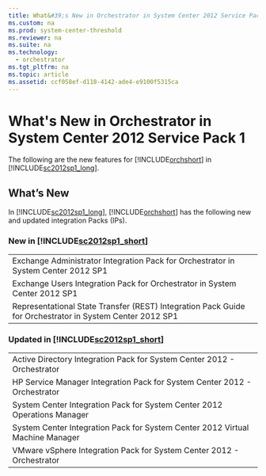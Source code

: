 ```yaml
---
title: What&#39;s New in Orchestrator in System Center 2012 Service Pack 1
ms.custom: na
ms.prod: system-center-threshold
ms.reviewer: na
ms.suite: na
ms.technology: 
  - orchestrator
ms.tgt_pltfrm: na
ms.topic: article
ms.assetid: ccf058ef-d118-4142-ade4-e9100f5315ca
---
```

# What&#39;s New in Orchestrator in System Center 2012 Service Pack 1
The following are the new features for [!INCLUDE[orchshort](../../om/manage/includes/orchshort_md.md)] in [!INCLUDE[sc2012sp1_long](../../om/manage/includes/sc2012sp1_long_md.md)].  
  
## What’s New  
In [!INCLUDE[sc2012sp1_long](../../om/manage/includes/sc2012sp1_long_md.md)], [!INCLUDE[orchshort](../../om/manage/includes/orchshort_md.md)] has the following new and updated integration Packs \(IPs\).  
  
### New in [!INCLUDE[sc2012sp1_short](../../om/manage/includes/sc2012sp1_short_md.md)]  
  
||  
|-|  
|Exchange Administrator Integration Pack for Orchestrator in System Center 2012 SP1|  
|Exchange Users Integration Pack for Orchestrator in System Center 2012 SP1|  
|Representational State Transfer \(REST\) Integration Pack Guide for Orchestrator in System Center 2012 SP1|  
  
### Updated in [!INCLUDE[sc2012sp1_short](../../om/manage/includes/sc2012sp1_short_md.md)]  
  
||  
|-|  
|Active Directory Integration Pack for System Center 2012 \- Orchestrator|  
|HP Service Manager Integration Pack for System Center 2012 \- Orchestrator|  
|System Center Integration Pack for System Center 2012 Operations Manager|  
|System Center Integration Pack for System Center 2012 Virtual Machine Manager|  
|VMware vSphere Integration Pack for System Center 2012 \- Orchestrator|  
  
